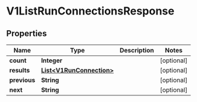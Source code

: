 

# V1ListRunConnectionsResponse


## Properties

| Name | Type | Description | Notes |
|------------ | ------------- | ------------- | -------------|
|**count** | **Integer** |  |  [optional] |
|**results** | [**List&lt;V1RunConnection&gt;**](V1RunConnection.md) |  |  [optional] |
|**previous** | **String** |  |  [optional] |
|**next** | **String** |  |  [optional] |



